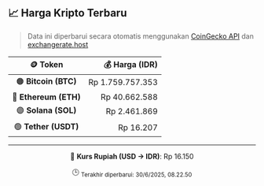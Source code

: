

<!-- HARGA_KRIPTO -->
## 📈 Harga Kripto Terbaru

> Data ini diperbarui secara otomatis menggunakan [CoinGecko API](https://www.coingecko.com/) dan [exchangerate.host](https://exchangerate.host/)

<div align="center">

| 🪙 Token | 💰 Harga (IDR) |
|:------:|---------------:|
| 🟠 **Bitcoin (BTC)**   | Rp 1.759.757.353 |
| 🔵 **Ethereum (ETH)**  | Rp 40.662.588 |
| 🟣 **Solana (SOL)**    | Rp 2.461.869 |
| 🟢 **Tether (USDT)**   | Rp 16.207 |

---

💱 **Kurs Rupiah (USD → IDR)**: Rp 16.150

🕒 <sub>Terakhir diperbarui: 30/6/2025, 08.22.50</sub>

</div>
<!-- /HARGA_KRIPTO -->